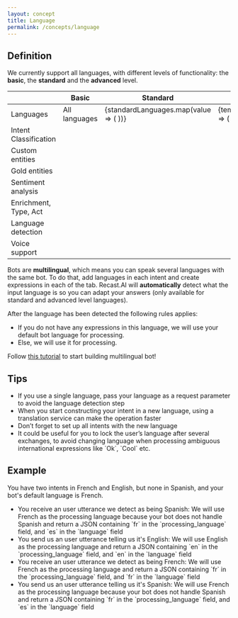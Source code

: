 ```yaml
---
layout: concept
title: Language
permalink: /concepts/language
---
```


## Definition
We currently support all languages, with different levels of functionality: the **basic**, the **standard** and the **advanced** level.

<table className="mb3">
<thead>
  <tr>
    <th width="25%" />
    <th>Basic</th>
    <th width="30%">Standard</th>
    <th>Advanced</th>
  </tr>
</thead>
<tbody>
  <tr>
    <td>Languages</td>
    <td>All languages</td>
    <td>
      {standardLanguages.map(value => (
        <span
          key={value}
          className={`flag-icon flag-icon-${getCountryFromLanguage(value)} m1`}
        />
      ))}
    </td>
    <td>
      {templateArray.map(el => (
        <span key={el} className={`flag-icon flag-icon-${getCountryFromLanguage(el)} m1`} />
      ))}
    </td>
  </tr>
  <tr>
    <td>Intent Classification</td>
    <td>
      <i className="c-blue-500 ion-checkmark-circled" />
    </td>
    <td>
      <i className="c-blue-500 ion-checkmark-circled" />
    </td>
    <td>
      <i className="c-blue-500 ion-checkmark-circled" />
    </td>
  </tr>
  <tr>
    <td>Custom entities</td>
    <td>
      <i className="c-blue-500 ion-checkmark-circled" />
    </td>
    <td>
      <i className="c-blue-500 ion-checkmark-circled" />
    </td>
    <td>
      <i className="c-blue-500 ion-checkmark-circled" />
    </td>
  </tr>
  <tr>
    <td>Gold entities</td>
    <td>
      <i className="c-grey-400 ion-close" />
    </td>
    <td>
      <i className="c-grey-400 ion-close" />
    </td>
    <td>
      <i className="c-blue-500 ion-checkmark-circled" />
    </td>
  </tr>
  <tr>
    <td>Sentiment analysis</td>
    <td>
      <i className="c-grey-400 ion-close" />
    </td>
    <td>
      <i className="c-grey-400 ion-close" />
    </td>
    <td>
      <i className="c-blue-500 ion-checkmark-circled" />
    </td>
  </tr>
  <tr>
    <td>Enrichment, Type, Act</td>
    <td>
      <i className="c-grey-400 ion-close" />
    </td>
    <td>
      <i className="c-grey-400 ion-close" />
    </td>
    <td>
      <i className="c-blue-500 ion-checkmark-circled" />
    </td>
  </tr>
  <tr>
    <td>Language detection</td>
    <td>
      <i className="c-grey-400 ion-close" />
    </td>
    <td>
      <i className="c-blue-500 ion-checkmark-circled" />
    </td>
    <td>
      <i className="c-blue-500 ion-checkmark-circled" />
    </td>
  </tr>
  <tr>
    <td>Voice support</td>
    <td>
      <i className="c-grey-400 ion-close" />
    </td>
    <td>
      <i className="c-blue-500 ion-checkmark-circled" />
    </td>
    <td>
      <i className="c-blue-500 ion-checkmark-circled" />
    </td>
  </tr>
</tbody>
</table>

Bots are **multilingual**, which means you can speak several languages with the same bot.
To do that, add languages in each intent and create expressions in each of the tab. Recast.AI will **automatically** detect what the input language is so you can adapt your answers (only available for standard and advanced level languages).

After the language has been detected the following rules applies:
* If you do not have any expressions in this language, we will use your default bot language for processing.
* Else, we will use it for processing.

Follow [this tutorial](https://recast.ai/blog/build-multilingual-bot-hour/) to start building multilingual bot!

## Tips
* If you use a single language, pass your language as a request parameter to avoid the language detection step
* When you start constructing your intent in a new language, using a translation service can make the operation faster
* Don’t forget to set up all intents with the new language
* It could be useful for you to lock the user’s language after several exchanges, to avoid changing language when processing ambiguous international expressions like \`Ok\`,  \`Cool\` etc.

## Example
You have two intents in French and English, but none in Spanish, and your bot's default language is French.
* You receive an user utterance we detect as being Spanish:
We will use French as the processing language because your bot does not handle Spanish and return a JSON containing \`fr\` in the \`processing_language\` field, and \`es\` in the \`language\` field
* You send us an user utterance telling us it's English:
We will use English as the processing language and return a JSON containing \`en\` in the \`processing_language\` field, and \`en\` in the \`language\` field
* You receive an user utterance we detect as being French:
We will use French as the processing language and return a JSON containing \`fr\` in the \`processing_language\` field, and \`fr\` in the \`language\` field
* You send us an user utterance telling us it's Spanish:
We will use French as the processing language because your bot does not handle Spanish and return a JSON containing \`fr\` in the \`processing_language\` field, and \`es\` in the \`language\` field

